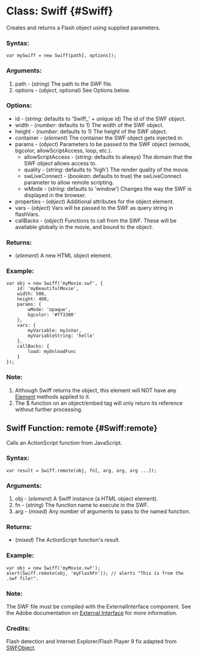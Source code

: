 Class: Swiff {#Swiff}
=====================

Creates and returns a Flash object using supplied parameters.

### Syntax:

	var mySwiff = new Swiff(path[, options]);

### Arguments:

1. path    - (*string*) The path to the SWF file.
2. options - (*object*, optional) See Options below.

### Options:

* id - (*string*: defaults to 'Swiff\_' + unique id) The id of the SWF object.
* width - (*number*: defaults to 1) The width of the SWF object.
* height - (*number*: defaults to 1) The height of the SWF object.
* container - (*element*) The container the SWF object gets injected in.
* params - (*object*) Parameters to be passed to the SWF object (wmode, bgcolor, allowScriptAccess, loop, etc.).
  * allowScriptAccess - (*string*: defaults to always) The domain that the SWF object allows access to.
  * quality - (*string*: defaults to 'high') The render quality of the movie.
  * swLiveConnect - (*boolean*: defaults to true) the swLiveConnect parameter to allow remote scripting.
  * wMode - (*string*: defaults to 'window') Changes the way the SWF is displayed in the browser.
* properties - (*object*) Additional attributes for the object element.
* vars - (*object*) Vars will be passed to the SWF as query string in flashVars.
* callBacks - (*object*) Functions to call from the SWF. These will be available globally in the movie, and bound to the object.

### Returns:

* (*element*) A new HTML object element.

### Example:

	var obj = new Swiff('myMovie.swf', {
		id: 'myBeautifulMovie',
		width: 500,
		height: 400,
		params: {
			wMode: 'opaque',
			bgcolor: '#ff3300'
		},
		vars: {
			myVariable: myJsVar,
			myVariableString: 'hello'
		},
		callBacks: {
			load: myOnloadFunc
		}
	});

### Note:

1. Although Swiff returns the object, this element will NOT have any [Element][] methods applied to it.
2. The $ function on an object/embed tag will only return its reference without further processing.

Swiff Function: remote {#Swiff:remote}
--------------------------------------

Calls an ActionScript function from JavaScript.

### Syntax:

	var result = Swiff.remote(obj, fn[, arg, arg, arg ...]);

### Arguments:

1. obj - (*element*) A Swiff instance (a HTML object element).
2. fn  - (*string*) The function name to execute in the SWF.
3. arg - (*mixed*) Any number of arguments to pass to the named function.

### Returns:

* (*mixed*) The ActionScript function's result.

### Example:

	var obj = new Swiff('myMovie.swf');
	alert(Swiff.remote(obj, 'myFlashFn')); // alerts "This is from the .swf file!".

### Note:

The SWF file must be compiled with the ExternalInterface component.  See the Adobe documentation on [External Interface][] for more information.

### Credits:

Flash detection and Internet Explorer/Flash Player 9 fix adapted from [SWFObject][].

[Element]: /core/Element/Element
[External Interface]: http://www.adobe.com/livedocs/flash/9.0/ActionScriptLangRefV3/flash/external/ExternalInterface.html
[SWFObject]: http://code.google.com/p/swfobject/
